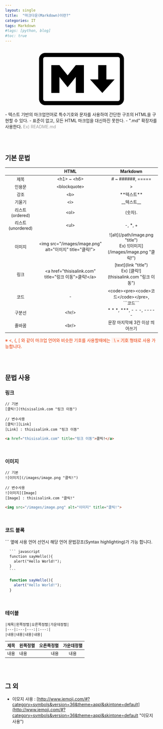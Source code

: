 ```yaml
---
layout: single
title:  "마크다운(Markdown)이란?"
categories: IT
tags: Markdown
#tags: [python, blog]
#toc: true
---
```

<br/>
<div style="text-align: center;">
  <img src="/images/2022-07-11-markdown.png" width="280px" alt="마크다운"/>
</div>
<br/>
- 텍스트 기반의 마크업언어로 특수기호와 문자를 사용하여 간단한 구조의 HTML을 구현할 수 있다.
- 표준이 없고, 모든 HTML 마크업을 대신하진 못한다.
- ".md" 확장자를 사용한다. <span style="color: #999">Ex) README.md</span>

<br/><br/>

## 기본 문법

||HTML|Markdown|
|:---:|:---:|:---:|
|제목|\<h1> ~ \<h6>|# ~ ######, =====|
|인용문|\<blockquote>|>|
|강조|\<b>|\*\*텍스트\*\*|
|기울기|\<i>|\_\_텍스트\_\_|
|리스트 (ordered)|\<ol>|(숫자). |
|리스트 (unordered)|\<ul>|-, *, +|
|이미지|\<img src="/images/image.png" alt="이미지" title="클릭!">|\!\[alt\]\(/path/image.png "title"\) <br> Ex) \!\[이미지\]\(/images/image.png "클릭!"\)|
|링크|\<a href="thisisalink.com" title="링크 이동">클릭!\</a>|\[text\]\(link "title"\) <br> Ex) \[클릭!\]\(thisisalink.com "링크 이동"\)|
|코드|-|\<code>\<pre>\<code>코드\</code>\</pre>, <br/> \`\`\`코드\`\`\` |
|구분선|\<hr/>|\* \* \*, \*\*\*, \- \- \-, \-\-\-\-\-|
|줄바꿈|\<br/>|문장 마지막에 3칸 이상 띄어쓰기|

<p style="color: #e93700;">
  ※ <, {, [ 와 같이 마크업 언어와 비슷한 기호를 사용할때에는 <span style="background: #fff0eb;">&nbsp;&nbsp;\ + 기호&nbsp;</span>형태로 사용 가능합니다.
</p>

<br/><br/>

## 문법 사용

### 링크 

  ```
  // 기본
  [클릭!](thisisalink.com "링크 이동")

  // 변수사용
  [클릭!][Link]
  [Link] : thisisalink.com "링크 이동"   
  ```
  ``` html
  <a href="thisisalink.com" title="링크 이동">클릭!</a>
  ```

<br/>

### 이미지  

  ```
  // 기본
  ![이미지](/images/image.png "클릭!")

  // 변수사용
  ![이미지][Image]
  [Image] : thisisalink.com "클릭!"
  ```
  ``` html
  <img src="/images/image.png" alt="이미지" title="클릭!">
  ```

<br/>

### 코드 블록 

  \`\`\` 옆에 사용 언어 선언시 해당 언어 문법강조(Syntax highlighting)가 가능 합니다.

  ```   
    ``` javascript
    function sayHello(){
      alert("Hello World!");
    }
    ```
  ```   
  
  ``` javascript   
    function sayHello(){
      alert("Hello World!");
    }
  ```   

<br/>

### 테이블

```
|제목|왼쪽정렬|오른쪽정렬|가운데정렬|
|---|:---|---:|:---:|
|내용|내용|내용|내용|
```

|제목|왼쪽정렬|오른쪽정렬|가운데정렬|
|---|:---|---:|:---:|
|내용|내용|내용|내용|

<br/><br/>

## 그 외 
- 이모지 사용 : [http://www.iemoji.com/#?category=symbols&version=36&theme=appl&skintone=default](http://www.iemoji.com/#?category=symbols&version=36&theme=appl&skintone=default "이모지 사용")

<br/>
